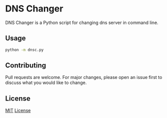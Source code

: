 # DNS Changer

DNS Changer is a Python script for changing dns server in command line.


## Usage

```bash
python -m dnsc.py
```


## Contributing
Pull requests are welcome. For major changes, please open an issue first to discuss what you would like to change.


## License
[MIT](https://choosealicense.com/licenses/mit/) [License](https://img.shields.io/github/license/erfansaberi/DNSChanger?style=flat-square)
